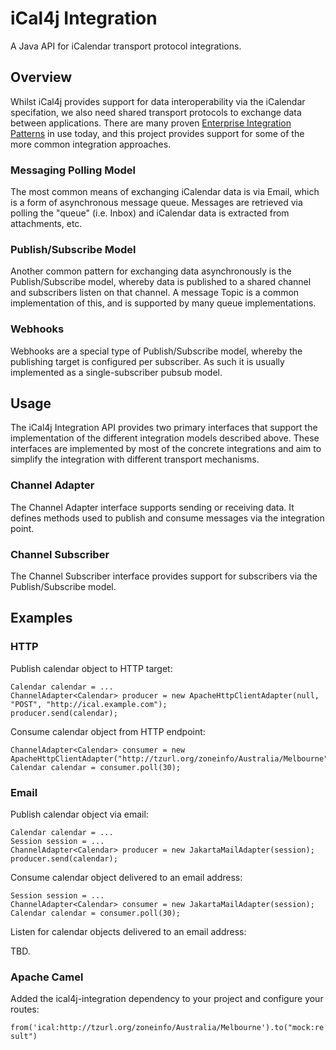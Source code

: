 [Enterprise Integration Patterns]: https://www.enterpriseintegrationpatterns.com/

# iCal4j Integration

A Java API for iCalendar transport protocol integrations.

## Overview

Whilst iCal4j provides support for data interoperability via the iCalendar specifation,
we also need shared transport protocols to exchange data between applications. There are many
proven [Enterprise Integration Patterns] in use today, and this project provides
support for some of the more common integration approaches.

### Messaging Polling Model

The most common means of exchanging iCalendar data is via Email, which is a form of
asynchronous message queue. Messages are retrieved via polling the "queue" (i.e. Inbox)
and iCalendar data is extracted from attachments, etc.

### Publish/Subscribe Model

Another common pattern for exchanging data asynchronously is the Publish/Subscribe model, whereby
data is published to a shared channel and subscribers listen on that channel. A message
Topic is a common implementation of this, and is supported by many queue implementations.

### Webhooks

Webhooks are a special type of Publish/Subscribe model, whereby the publishing target is
configured per subscriber. As such it is usually implemented as a single-subscriber
pubsub model.

## Usage

The iCal4j Integration API provides two primary interfaces that support the implementation
of the different integration models described above. These interfaces are implemented by
most of the concrete integrations and aim to simplify the integration with different
transport mechanisms.

### Channel Adapter

The Channel Adapter interface supports sending or receiving data. It
defines methods used to publish and consume messages via the integration point.

### Channel Subscriber

The Channel Subscriber interface provides support for subscribers via the Publish/Subscribe model.


## Examples

### HTTP

Publish calendar object to HTTP target:

    Calendar calendar = ...
    ChannelAdapter<Calendar> producer = new ApacheHttpClientAdapter(null, "POST", "http://ical.example.com");
    producer.send(calendar);

Consume calendar object from HTTP endpoint:

    ChannelAdapter<Calendar> consumer = new ApacheHttpClientAdapter("http://tzurl.org/zoneinfo/Australia/Melbourne");
    Calendar calendar = consumer.poll(30);


### Email

Publish calendar object via email:

    Calendar calendar = ...
    Session session = ...
    ChannelAdapter<Calendar> producer = new JakartaMailAdapter(session);
    producer.send(calendar);

Consume calendar object delivered to an email address:

    Session session = ...
    ChannelAdapter<Calendar> consumer = new JakartaMailAdapter(session);
    Calendar calendar = consumer.poll(30);

Listen for calendar objects delivered to an email address:

TBD.

### Apache Camel

Added the ical4j-integration dependency to your project and configure your routes:

`from('ical:http://tzurl.org/zoneinfo/Australia/Melbourne').to("mock:result")`
